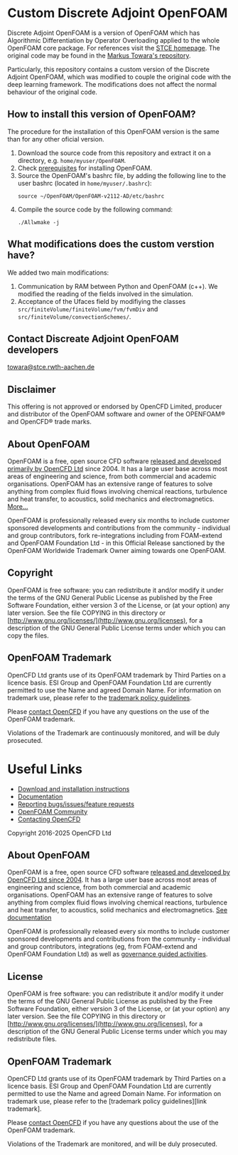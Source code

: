 # Custom Discrete Adjoint OpenFOAM
Discrete Adjoint OpenFOAM is a version of OpenFOAM which has Algorithmic Differentiation by Operator Overloading applied to the whole OpenFOAM core package.
For references visit the [STCE homepage](https://www.stce.rwth-aachen.de/research/software/discreteadjointopenfoam). The original code may be found in the [Markus Towara's repository](https://gitlab.stce.rwth-aachen.de/towara/discreteadjointopenfoam_adwrapper/-/tree/master).

Particularly, this repository contains a custom version of the Discrete Adjoint OpenFOAM, which was modified to couple the original code with the deep learning framework. The modifications does not affect the normal behaviour of the original code.

## How to install this version of OpenFOAM?
The procedure for the installation of this OpenFOAM version is the same than for any other oficial version.
1. Download the source code from this repository and extract it on a directory, e.g. `home/myuser/OpenFOAM`.
2. Check [prerequisites](https://www.openfoam.com/documentation/system-requirements) for installing OpenFOAM.
3. Source the OpenFOAM's bashrc file, by adding the following line to the user bashrc (located in `home/myuser/.bashrc`):
   ```
   source ~/OpenFOAM/OpenFOAM-v2112-AD/etc/bashrc
   ```
4. Compile the source code by the following command:
   ```
   ./Allwmake -j
   ```

## What modifications does the custom verstion have?
We added two main modifications:
1. Communication by RAM between Python and OpenFOAM (c++). We modified the reading of the fields involved in the simulation.
2. Acceptance of the Ufaces field by modifiying the classes `src/finiteVolume/finiteVolume/fvm/fvmDiv` and `src/finiteVolume/convectionSchemes/`.
   
## Contact Discreate Adjoint OpenFOAM developers
towara@stce.rwth-aachen.de

## Disclaimer
This offering is not approved or endorsed by OpenCFD Limited, producer and distributor of the OpenFOAM software and owner of the OPENFOAM®  and OpenCFD®  trade marks.

## About OpenFOAM
OpenFOAM is a free, open source CFD software [released and developed primarily by OpenCFD Ltd](http://www.openfoam.com) since 2004. It has a large user base across most areas of engineering and science, from both commercial and academic organisations. OpenFOAM has an extensive range of features to solve anything from complex fluid flows involving chemical reactions, turbulence and heat transfer, to acoustics, solid mechanics and electromagnetics.  [More...](http://www.openfoam.com/documentation)


OpenFOAM is professionally released every six months to include customer sponsored developments and contributions from the community - individual and group contributors, fork re-integrations including from FOAM-extend and OpenFOAM Foundation Ltd - in this Official Release sanctioned by the OpenFOAM Worldwide Trademark Owner aiming towards one OpenFOAM.


## Copyright
OpenFOAM is free software: you can redistribute it and/or modify it under the terms of the GNU General Public License as published by the Free Software Foundation, either version 3 of the License, or (at your option) any later version.  See the file COPYING in this directory or [http://www.gnu.org/licenses/](http://www.gnu.org/licenses), for a description of the GNU General Public License terms under which you can copy the files.


## OpenFOAM Trademark
OpenCFD Ltd grants use of its OpenFOAM trademark by Third Parties on a licence basis. ESI Group and OpenFOAM Foundation Ltd are currently permitted to use the Name and agreed Domain Name. For information on trademark use, please refer to the [trademark policy guidelines](http://www.openfoam.com/legal/trademark-policy.php).

Please [contact OpenCFD](http://www.openfoam.com/contact) if you have any questions on the use of the OpenFOAM trademark.

Violations of the Trademark are continuously monitored, and will be duly prosecuted.


# Useful Links
- [Download and installation instructions](http://www.openfoam.com/download/)
- [Documentation](http://www.openfoam.com/documentation)
- [Reporting bugs/issues/feature requests](http://www.openfoam.com/code/bug-reporting.php)
- [OpenFOAM Community](http://www.openfoam.com/community/)
- [Contacting OpenCFD](http://www.openfoam.com/contact/)

Copyright 2016-2025 OpenCFD Ltd


## About OpenFOAM
OpenFOAM is a free, open source CFD software [released and developed by OpenCFD Ltd since 2004](http://www.openfoam.com/history/).
It has a large user base across most areas of engineering and science, from both commercial and academic organisations.
OpenFOAM has an extensive range of features to solve anything from complex fluid flows involving chemical reactions, turbulence and heat transfer, to acoustics, solid mechanics and electromagnetics.
[See documentation](http://www.openfoam.com/documentation)

OpenFOAM is professionally released every six months to include
customer sponsored developments and contributions from the community -
individual and group contributors, integrations
(eg, from FOAM-extend and OpenFOAM Foundation Ltd) as well as
[governance guided activities](https://www.openfoam.com/governance/).


## License

OpenFOAM is free software: you can redistribute it and/or modify it
under the terms of the GNU General Public License as published by the
Free Software Foundation, either version 3 of the License, or (at your
option) any later version.  See the file COPYING in this directory or
[http://www.gnu.org/licenses/](http://www.gnu.org/licenses), for a
description of the GNU General Public License terms under which you
may redistribute files.


## OpenFOAM Trademark

OpenCFD Ltd grants use of its OpenFOAM trademark by Third Parties on a
licence basis. ESI Group and OpenFOAM Foundation Ltd are currently
permitted to use the Name and agreed Domain Name. For information on
trademark use, please refer to the
[trademark policy guidelines][link trademark].

Please [contact OpenCFD](http://www.openfoam.com/contact) if you have
any questions about the use of the OpenFOAM trademark.

Violations of the Trademark are monitored, and will be duly prosecuted.
